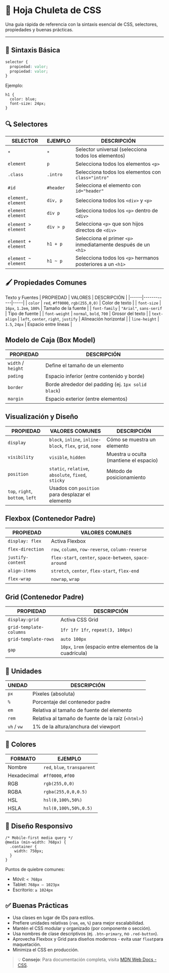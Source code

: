 # 📝 Hoja Chuleta de CSS

Una guía rápida de referencia con la sintaxis esencial de CSS, selectores, propiedades y buenas prácticas.

---

## 🎨 Sintaxis Básica

```css
selector {
  propiedad: valor;
  propiedad: valor;
}
```

Ejemplo:
```
h1 {
  color: blue;
  font-size: 24px;
}
```

## 🔍 Selectores
| SELECTOR | EJEMPLO | DESCRIPCIÓN |
|------|------------|-----|
| `*` | `*` | Selector universal (selecciona todos los elementos) |
| `element` | `p` | Selecciona todos los elementos `<p>` |
| `.class` | `.intro` | Selecciona todos los elementos con `class="intro"`|
| `#id` | `#header` | Selecciona el elemento con `id="header"` |
| `element, element` | `div, p` | Selecciona todos los `<div>` y `<p>` |
| `element element` | `div p` | Selecciona todos los `<p>` dentro de `<div>` |
| `element > element` | `div > p` |  Selecciona `<p>` que son hijos directos de `<div>` |
| `element + element` | `h1 + p` | Selecciona el primer `<p>` inmediatamente después de un `<h1>`|
| `element ~ element` | `h1 ~ p` | Selecciona todos los `<p>` hermanos posteriores a un `<h1>`|

## 🖌️ Propiedades Comunes
Texto y Fuentes
| PROPIEDAD | VALORES | DESCRIPCIÓN |
|------|------------|-----|
| `color` | `red`, `#ff0000`, `rgb(255,0,0)` | Color de texto |
| `font-size` | `16px`, `1.2em`, `100%` | Tamaño de la fuente |
| `font-family` | `"Arial"`, `sans-serif` | Tipo de fuente |
| `font-weight` | `normal`, `bold`, `700` | Grosor del texto |
| `text-align` | `left`, `center`, `right`, `justify` | Alineación horizontal |
| `line-height` | `1.5`, `24px` | Espacio entre líneas |

## Modelo de Caja (Box Model)
| PROPIEDAD | DESCRIPCIÓN |
|------|------------|
| `width` / `height`| Define el tamaño de un elemento |
| `pading` | Espacio inferior (entre contenido y borde) |
| `border` | Borde alrededor del padding (ej. `1px solid black`) |
| `margin` | Espacio exterior (entre elementos) |

## Visualización y Diseño
| PROPIEDAD | VALORES COMUNES | DESCRIPCIÓN |
|------|------------|-----|
| `display` | `block`, `inline`, `inline-block`, `flex`, `grid`, `none` | Cómo se muestra un elemento |
| `visibility` | `visible`, `hidden` | Muestra u oculta (mantiene el espacio) |
| `position` |  `static`, `relative`, `absolute`, `fixed`, `sticky` | Método de posicionamiento |
`top`, `right`, `bottom`, `left` | Usados con `position` para desplazar el elemento |

## Flexbox (Contenedor Padre)
| PROPIEDAD | VALORES COMUNES |
|------|------------|
| `display: flex` | Activa Flexbox |
| `flex-direction` | `row`, `column`, `row-reverse`, `column-reverse` |
| `justify-content` | `flex-start`, `center`, `space-between`, `space-around` | 
| `align-items` | `stretch`, `center`, `flex-start`, `flex-end` |
| `flex-wrap` | `nowrap`, `wrap` |

## Grid (Contenedor Padre)
| PROPIEDAD | DESCRIPCIÓN |
|------|------------|
| `display:grid` | Activa CSS Grid |
| `grid-template-columns` | `1fr 1fr 1fr`, `repeat(3, 100px)` | 
| `grid-template-rows` | `auto 100px` | 
| `gap` | `10px`, `1rem` (espacio entre elementos de la cuadrícula) |

## 📏 Unidades
| UNIDAD | DESCRIPCIÓN |
|------|------------|
| `px` | Píxeles (absoluta) |
| `%` | Porcentaje del contenedor padre |
| `em` | Relativa al tamaño de fuente del elemento |
| `rem` | Relativa al tamaño de fuente de la raíz (`<html>`) |
| `vh` / `vw` | 1% de la altura/anchura del viewport |

## 🌈 Colores
| FORMATO | EJEMPLO |
|------|------------|
| Nombre | `red`, `blue`, `transparent` |
| Hexadecimal | `#ff0000`, `#f00` |
| RGB | `rgb(255,0,0)` |
| RGBA | `rgba(255,0,0,0.5)` |
| HSL | `hsl(0,100%,50%)` |
| HSLA | `hsl(0,100%,50%,0.5)` |

## 📱 Diseño Responsivo
````
/* Mobile-first media query */
@media (min-width: 768px) {
  .container {
    width: 750px;
  }
}
````

Puntos de quiebre comunes:
- Móvil: ```< 768px```
- Tablet: ```768px – 1023px```
- Escritorio: ```≥ 1024px```

## ✅ Buenas Prácticas
- Usa clases en lugar de IDs para estilos.
- Prefiere unidades relativas (```rem```, ```em```, ```%```) para mejor escalabilidad.
- Mantén el CSS modular y organizado (por componente o sección).
- Usa nombres de clase descriptivos (ej. ```.btn-primary```, no ```.red-button```).
- Aprovecha Flexbox y Grid para diseños modernos - evita usar ```float```para maquetación.
- Minimiza el CSS en producción.

> 💡 **Consejo**: Para documentación completa, visita [MDN Web Docs - CSS](https://developer.mozilla.org/es/docs/Web/CSS).